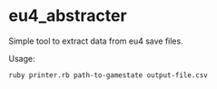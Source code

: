 # eu4_abstracter
Simple tool to extract data from eu4 save files.

Usage:
```
ruby printer.rb path-to-gamestate output-file.csv
```
